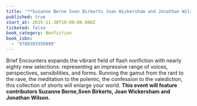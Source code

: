 ```yaml
---
title: '**Suzanne Berne Sven Birkerts Joan Wickersham and Jonathan Wilson**: *Brief Encounters: A Collection of Contemporary Nonfiction*'
published: true
start_at: 2015-11-30T19:00:00.000Z
ticketed: false
book_category: Nonfiction
book_isbn:
  - '9780393350999'
---
```

Brief Encounters expands the vibrant field of flash nonfiction with nearly eighty new selections: representing an impressive range of voices, perspectives, sensibilities, and forms. Running the gamut from the rant to the rave, the meditation to the polemic, the confession to the valediction, this collection of shorts will enlarge your world. **This event will feature contributors&nbsp;Suzanne Berne,Sven Birkerts, Joan Wickersham and Jonathan Wilson.**
